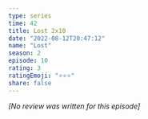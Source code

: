 ```yaml
---
type: series
time: 42
title: Lost 2x10
date: "2022-08-12T20:47:12"
name: "Lost"
season: 2
episode: 10
rating: 3
ratingEmoji: "⭐️⭐️⭐️"
share: false
---
```


*[No review was written for this episode]*